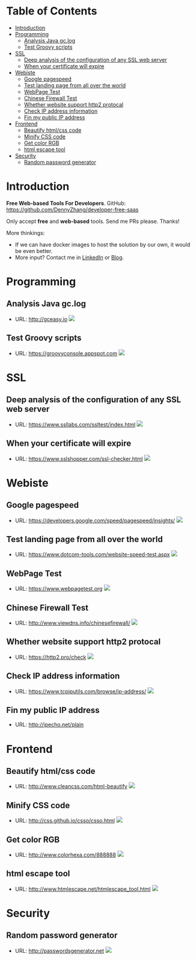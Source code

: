 Table of Contents
=================

   * [Introduction](#introduction)
   * [Programming](#programming)
      * [Analysis Java gc.log](#analysis-java-gclog)
      * [Test Groovy scripts](#test-groovy-scripts)
   * [SSL](#ssl)
      * [Deep analysis of the configuration of any SSL web server](#deep-analysis-of-the-configuration-of-any-ssl-web-server)
      * [When your certificate will expire](#when-your-certificate-will-expire)
   * [Webiste](#webiste)
      * [Google pagespeed](#google-pagespeed)
      * [Test landing page from all over the world](#test-landing-page-from-all-over-the-world)
      * [WebPage Test](#webpage-test)
      * [Chinese Firewall Test](#chinese-firewall-test)
      * [Whether website support http2 protocal](#whether-website-support-http2-protocal)
      * [Check IP address information](#check-ip-address-information)
      * [Fin my public IP address](#fin-my-public-ip-address)
   * [Frontend](#frontend)
      * [Beautify html/css code](#beautify-htmlcss-code)
      * [Minify CSS code](#minify-css-code)
      * [Get color RGB](#get-color-rgb)
      * [html escape tool](#html-escape-tool)
   * [Security](#security)
      * [Random password generator](#random-password-generator)

# Introduction
**Free Web-based Tools For Developers**. GitHub: https://github.com/DennyZhang/developer-free-saas

Only accept **free** and **web-based** tools. Send me PRs please. Thanks!

More thinkings:
- If we can have docker images to host the solution by our own, it would be even better.
- More input? Contact me in [LinkedIn](https://www.linkedin.com/in/dennyzhang001) or [Blog](https://www.dennyzhang.com/tools).

# Programming
## Analysis Java gc.log
- URL: http://gceasy.io
![](./images/gceasy-java-gc.jpg)
## Test Groovy scripts
- URL: https://groovyconsole.appspot.com
![](./images/run-groovy.png)

# SSL
## Deep analysis of the configuration of any SSL web server
- URL: https://www.ssllabs.com/ssltest/index.html
![](./images/ssl-lab-test.png)
## When your certificate will expire
- URL: https://www.sslshopper.com/ssl-checker.html
![](./images/ssl-check-expiration.jpg)


# Webiste
## Google pagespeed
- URL: https://developers.google.com/speed/pagespeed/insights/
![](./images/google-pagespeed.png)
## Test landing page from all over the world
- URL: https://www.dotcom-tools.com/website-speed-test.aspx
![](./images/dotcom-tools.png)
## WebPage Test
- URL: https://www.webpagetest.org
![](./images/webpage-test.png)
## Chinese Firewall Test
- URL: http://www.viewdns.info/chinesefirewall/
![](./images/chinese-firewall-test.png)
## Whether website support http2 protocal
- URL: https://http2.pro/check
![](./images/check-http2.png)
## Check IP address information
- URL: https://www.tcpiputils.com/browse/ip-address/
![](./images/check-ip-address.png)
## Fin my public IP address
- URL: http://ipecho.net/plain

# Frontend
## Beautify html/css code
- URL: http://www.cleancss.com/html-beautify
![](./images/html-beautify.png)
## Minify CSS code
- URL: http://css.github.io/csso/csso.html
![](./images/minfy-css.png)
## Get color RGB
- URL: http://www.colorhexa.com/888888
![](./images/rgb-color.png)
## html escape tool
- URL: http://www.htmlescape.net/htmlescape_tool.html
![](./images/html-escape.png)


# Security
## Random password generator
- URL: http://passwordsgenerator.net
![](./images/passwords-generator.png)

